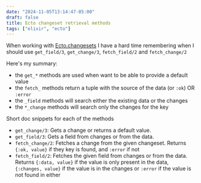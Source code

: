 ```yaml
---
date: "2024-11-05T13:14:47-05:00"
draft: false
title: Ecto changeset retrieval methods
tags: ["elixir", "ecto"]
---
```


When working with [Ecto.changesets](https://hexdocs.pm/ecto/Ecto.Changeset) I
have a hard time remembering when I should
use `get_field/3`, `get_change/3`, `fetch_field/2` and `fetch_change/2`

Here's my summary:

- the `get_*` methods are used when want to be able to provide a default value
- the `fetch_` methods return a tuple with the source of the data (or `:ok`) OR `:error`
- the `_field` methods will search either the existing data or the changes
- the `*_change` methods will search only the changes for the key

Short doc snippets for each of the methods

- `get_change/3`: Gets a change or returns a default value.
- `get_field/3`: Gets a field from changes or from the data.
- `fetch_change/2`: Fetches a change from the given changeset. Returns `{:ok, value}` if they key is found, and `:error` if not
- `fetch_field/2`: Fetches the given field from changes or from the data. Returns `{:data, value}` if the value is only present in the data, `{:changes, value}` if the value is in the changes or `:error` if the value is not found in either
